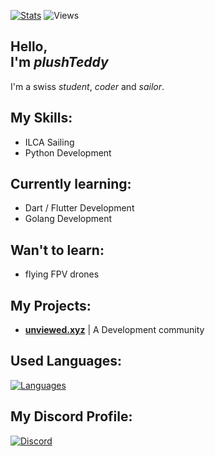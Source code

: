 [![Stats](https://github-readme-stats.vercel.app/api?username=plushTeddy&show_icons=true&border_radius=15)](https://github.com/plushTeddy/)
![Views](https://komarev.com/ghpvc/?username=plushTeddy&label=PROFILE+VIEWS)


Hello, \
I'm _plushTeddy_
-

I'm a swiss _student_, _coder_ and _sailor_.


My Skills:
-

- ILCA Sailing
- Python Development


Currently learning:
-

- Dart / Flutter Development
- Golang Development


Wan't to learn:
-

- flying FPV drones


My Projects:
-

- __[unviewed.xyz](https://unviewed.xyz)__ | A Development community


Used Languages:
-
[![Languages](https://github-readme-stats.vercel.app/api/top-langs/?username=plushTeddy&layout=compact&border_radius=15)](https://github.com/plushTeddy/)


My Discord Profile:
-
[![Discord](https://lanyard-profile-readme.vercel.app/api/755112341548433489?theme=light&bg=5094F0&animated=true&hideDiscrim=false&borderRadius=15px&hideTimestamp=true&)](https://discord.com/users/755112341548433489)
